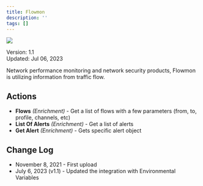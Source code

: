 ```yaml
---
title: Flowmon
description: ''
tags: []
---
```


![](/img/platform-services/automation-service/app-central/logos/flowmon.png)

Version: 1.1  
Updated: Jul 06, 2023

Network performance monitoring and network security products, Flowmon is utilizing information from traffic flow.

## Actions

* **Flows** *(Enrichment)* - Get a list of flows with a few parameters (from, to, profile, channels, etc)
* **List Of Alerts** *(Enrichment)* - Get a list of alerts
* **Get Alert** *(Enrichment)* - Gets specific alert object

## Change Log

* November 8, 2021 - First upload
* July 6, 2023 (v1.1) - Updated the integration with Environmental Variables
